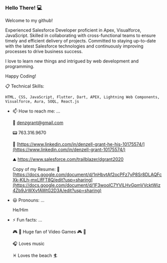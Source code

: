 ### Hello There! :computer:
  Welcome to my github! 
  
Experienced Salesforce Developer proficient in Apex, Visualforce, JavaScript. Skilled in collaborating with cross-functional teams to ensure timely and efficient delivery of projects. Committed to staying up-to-date with the latest Salesforce technologies and continuously improving processes to drive business success.

  
  I love to learn new things and intrigued by web development and programming.
  
  Happy Coding! 
  
  :clipboard: Technical Skills:
  
  `HTML, CSS, JavaScript, Flutter, Dart, APEX, Lightning Web Components, Visualforce, Aura, SOQL, React.js`

 
  
- 📫 How to reach me: ...

  :email: denzgrant@gmail.com

  :pager: 763.316.9670
  
  :office: [https://www.linkedin.com/in/denzell-grant-he-his-10175574/](https://www.linkedin.com/in/denzell-grant-10175574/)
  
  :mountain: https://www.salesforce.com/trailblazer/dgrant2020
  
  Copy of my Resume: :scroll: [https://docs.google.com/document/d/1nHbvtAf2ocPFz7yP8Sr8DLAQFcXk-KlLh-mxLlfFT8Q/edit?usp=sharing](https://docs.google.com/document/d/1F3woolC7YVlLHvGpmVVcktWiz4Zb9JrWXvfAWtG2D3A/edit?usp=sharing)
 
  
- :smiley: Pronouns: ...

  He/Him
  
- ⚡ Fun facts: ...

  :video_game: :space_invader: Huge fan of Video Games :video_game: :space_invader:
  
  :headphones: Loves music 
  
  :pisces: Loves the beach :surfer:
  
